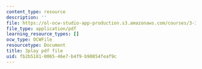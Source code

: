 ```yaml
---
content_type: resource
description: ''
file: https://ol-ocw-studio-app-production.s3.amazonaws.com/courses/3-320-atomistic-computer-modeling-of-materials-sma-5107-spring-2005/fb2b5181006546e7b4f9b90854feaf9c_ZsqPyPe7B5w.pdf
file_type: application/pdf
learning_resource_types: []
ocw_type: OCWFile
resourcetype: Document
title: 3play pdf file
uid: fb2b5181-0065-46e7-b4f9-b90854feaf9c
---
```

